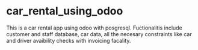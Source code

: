 # car_rental_using_odoo
This is a car rental app using odoo with posgresql.
Fuctionalitis include customer and staff database, car data, all the necesary constraints like car and driver avaibility checks with invoicing facality.
